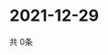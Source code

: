 # 2021-12-29
  共 0条

  <!-- BEGIN -->
  <!-- 最后更新时间Wed Dec 29 2021 16:06:27 GMT+0000 (Coordinated Universal Time) -->
  
  <!-- END -->
  
  